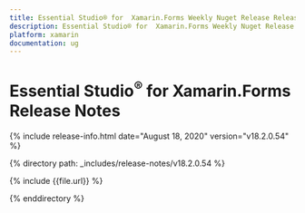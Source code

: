```yaml
---
title: Essential Studio® for  Xamarin.Forms Weekly Nuget Release Release Notes  
description: Essential Studio® for  Xamarin.Forms Weekly Nuget Release Release Notes  
platform: xamarin
documentation: ug
---
```


# Essential Studio<sup>®</sup> for  Xamarin.Forms  Release Notes  

{% include release-info.html date="August 18, 2020"  version="v18.2.0.54" %} 


{% directory path: _includes/release-notes/v18.2.0.54 %}

{% include {{file.url}} %}

{% enddirectory %}